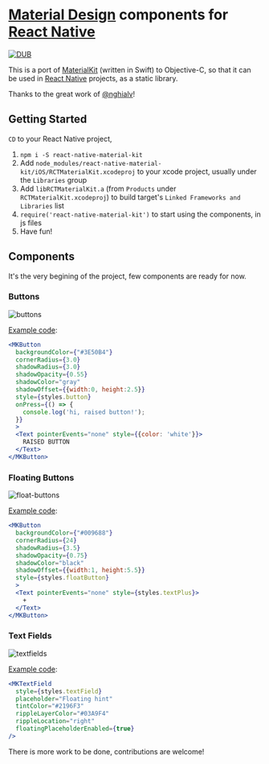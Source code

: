 # [Material Design](http://www.google.com/design/spec/material-design/introduction.html) components for [React Native](https://facebook.github.io/react-native)

[![DUB](https://img.shields.io/dub/l/vibe-d.svg)](https://raw.githubusercontent.com/xinthink/react-native-material-kit/master/LICENSE.md)

This is a port of [MaterialKit](https://github.com/nghialv/MaterialKit) (written in Swift) to Objective-C, so that it can be used in [React Native](https://facebook.github.io/react-native) projects, as a static library.

Thanks to the great work of [@nghialv](https://github.com/nghialv)!


## Getting Started

`CD` to your React Native project,

1. `npm i -S react-native-material-kit`
2. Add `node_modules/react-native-material-kit/iOS/RCTMaterialKit.xcodeproj` to your xcode project, usually under the `Libraries` group
3. Add `libRCTMaterialKit.a` (from `Products` under `RCTMaterialKit.xcodeproj`) to build target's `Linked Frameworks and Libraries` list
4. `require('react-native-material-kit')` to start using the components, in js files
5. Have fun!


## Components

It's the very begining of the project, few components are ready for now.

### Buttons

![buttons](https://cloud.githubusercontent.com/assets/390805/8454632/a65ec8ae-2031-11e5-93ba-f95874aa3fa3.gif)

[Example code](https://github.com/xinthink/react-native-material-kit/blob/master/Example/App/buttons.js):

```jsx
<MKButton
  backgroundColor={"#3E50B4"}
  cornerRadius={3.0}
  shadowRadius={3.0}
  shadowOpacity={0.55}
  shadowColor="gray"
  shadowOffset={{width:0, height:2.5}}
  style={styles.button}
  onPress={() => {
    console.log('hi, raised button!');
  }}
  >
  <Text pointerEvents="none" style={{color: 'white'}}>
    RAISED BUTTON
  </Text>
</MKButton>
```


### Floating Buttons

![float-buttons](https://cloud.githubusercontent.com/assets/390805/8467915/4da90948-2097-11e5-9f4a-bc02da152774.gif)

[Example code](https://github.com/xinthink/react-native-material-kit/blob/master/Example/App/buttons.js):

```jsx
<MKButton
  backgroundColor={"#009688"}
  cornerRadius={24}
  shadowRadius={3.5}
  shadowOpacity={0.75}
  shadowColor="black"
  shadowOffset={{width:1, height:5.5}}
  style={styles.floatButton}
  >
  <Text pointerEvents="none" style={styles.textPlus}>
    +
  </Text>
</MKButton>
```


### Text Fields

![textfields](https://cloud.githubusercontent.com/assets/390805/8715858/2f420854-2bbb-11e5-8ec9-9ff35b6fdeed.gif)

[Example code](https://github.com/xinthink/react-native-material-kit/blob/master/Example/App/textfields.js):

```jsx
<MKTextField
  style={styles.textField}
  placeholder="Floating hint"
  tintColor="#2196F3"
  rippleLayerColor="#03A9F4"
  rippleLocation="right"
  floatingPlaceholderEnabled={true}
/>
```


There is more work to be done, contributions are welcome!
